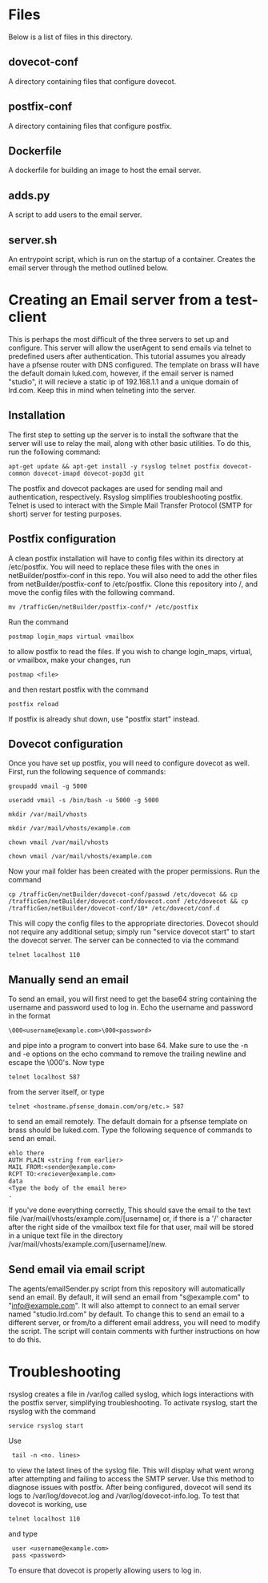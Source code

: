 # Files
Below is a list of files in this directory.

## dovecot-conf
A directory containing files that configure dovecot.

## postfix-conf
A directory containing files that configure postfix.

## Dockerfile
A dockerfile for building an image to host the email server.

## adds.py
A script to add users to the email server.

## server.sh
An entrypoint script, which is run on the startup of a container. Creates the email server through the method outlined below. 

# Creating an Email server from a test-client
This is perhaps the most difficult of the three servers to set up and configure. This server will allow the userAgent to send emails via telnet to predefined users after authentication. This tutorial assumes you already have a pfsense router with DNS configured. The template on brass will have the default domain luked.com, however, if the email server is named "studio", it will recieve a static ip of 192.168.1.1 and a unique domain of lrd.com. Keep this in mind when telneting into the server.

## Installation
The first step to setting up the server is to install the software that the server will use to relay the mail, along with other basic utilities. To do this, run the following command:

    apt-get update && apt-get install -y rsyslog telnet postfix dovecot-common dovecot-imapd dovecot-pop3d git
The postfix and dovecot packages are used for sending mail and authentication, respectively. Rsyslog simplifies troubleshooting postfix. Telnet is used to interact with the Simple Mail Transfer Protocol (SMTP for short) server for testing purposes.

## Postfix configuration
A clean postfix installation will have to config files within its directory at /etc/postfix. You will need to replace these files with the ones in netBuilder/postfix-conf in this repo. You will also need to add the other files from netBuilder/postfix-conf to /etc/postfix. Clone this repository into /, and move the config files with the following
command.

    mv /trafficGen/netBuilder/postfix-conf/* /etc/postfix
    
Run the command 

    postmap login_maps virtual vmailbox 
    
to allow postfix to read the files. If you wish to change login_maps, virtual, or vmailbox, make your changes, run 

    postmap <file>
and then restart postfix with the command
    
    postfix reload 
If postfix is already shut down, use "postfix start" instead. 
  
## Dovecot configuration
Once you have set up postfix, you will need to configure dovecot as well. First, run the following sequence of commands: 
    
    groupadd vmail -g 5000
    
    useradd vmail -s /bin/bash -u 5000 -g 5000 
    
    mkdir /var/mail/vhosts 
    
    mkdir /var/mail/vhosts/example.com 
    
    chown vmail /var/mail/vhosts 
    
    chown vmail /var/mail/vhosts/example.com
  Now your mail folder has been created with the proper permissions. Run the command 
  
    cp /trafficGen/netBuilder/dovecot-conf/passwd /etc/dovecot && cp /trafficGen/netBuilder/dovecot-conf/dovecot.conf /etc/dovecot && cp /trafficGen/netBuilder/dovecot-conf/10* /etc/dovecot/conf.d 
  This will copy the config files to the appropriate directories. Dovecot should not require any additional setup; simply run "service dovecot start" to start the dovecot server. The server can be connected to via the command 
  
    telnet localhost 110

## Manually send an email
To send an email, you will first need to get the base64 string containing the username and password used to log in. Echo the username and password in the format

    \000<username@example.com>\000<password>
    
and pipe into a program to convert into base 64. Make sure to use the -n and -e options on the echo command to remove the trailing newline and escape the \000's. Now type

    telnet localhost 587
from the server itself, or type 
    
    telnet <hostname.pfsense_domain.com/org/etc.> 587
to send an email remotely. The default domain for a pfsense template on brass should be luked.com. Type the following sequence of commands to send an email.

    ehlo there 
    AUTH PLAIN <string from earlier> 
    MAIL FROM:<sender@example.com> 
    RCPT TO:<reciever@example.com>
    data
    <Type the body of the email here>
    .
    
If you've done everything correctly, This should save the email to the text file /var/mail/vhosts/example.com/[username] or, if there is a '/' character after the right side of the vmailbox text file for that user, mail will be stored in a unique text file in the directory /var/mail/vhosts/example.com/[username]/new.

## Send email via email script
The agents/emailSender.py script from this repository will automatically send an email. By default, it will send an email from "s<the ip address of the box>@example.com" to "info@example.com". It will also attempt to connect to an email server named "studio.lrd.com" by default. To change this to send an email to a different server, or from/to a different email address, you will need to modify the script. The script will contain comments with further instructions on how to do this.

# Troubleshooting
rsyslog creates a file in /var/log called syslog, which logs interactions with the postfix server, simplifying troubleshooting. To activate rsyslog, start the rsyslog with the command 
    
    service rsyslog start
 Use 
 
     tail -n <no. lines> 
 to view the latest lines of the syslog file. This will display what went wrong after attempting and failing to access the SMTP server. Use this method to diagnose issues with postfix. After being configured, dovecot will send its logs to /var/log/dovecot.log and /var/log/dovecot-info.log. To test that dovecot is working, use 
    
    telnet localhost 110
 and type 
 
     user <username@example.com>
     pass <password>
To ensure that dovecot is properly allowing users to log in.
